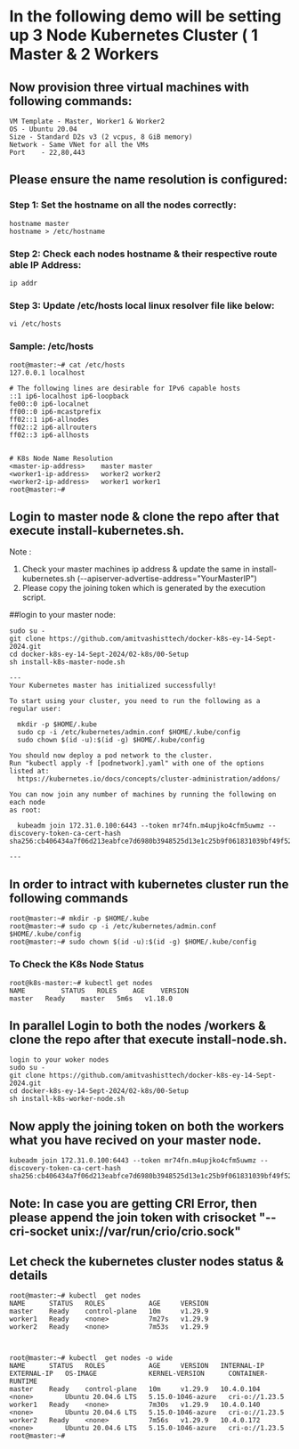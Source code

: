 # In the following demo will be setting up 3 Node Kubernetes Cluster ( 1 Master & 2 Workers  


 

## Now provision three virtual machines with following commands:

```
VM Template - Master, Worker1 & Worker2
OS - Ubuntu 20.04
Size - Standard D2s v3 (2 vcpus, 8 GiB memory)
Network - Same VNet for all the VMs
Port    - 22,80,443

```

## Please ensure the name resolution is configured:


### Step 1: Set the hostname on all the nodes correctly: 
```
hostname master 
hostname > /etc/hostname
```

### Step 2: Check each nodes hostname & their respective route able IP Address:
```
ip addr 
```

### Step 3: Update /etc/hosts local linux resolver file like below: 
```
vi /etc/hosts

```

### Sample: /etc/hosts

```
root@master:~# cat /etc/hosts
127.0.0.1 localhost

# The following lines are desirable for IPv6 capable hosts
::1 ip6-localhost ip6-loopback
fe00::0 ip6-localnet
ff00::0 ip6-mcastprefix
ff02::1 ip6-allnodes
ff02::2 ip6-allrouters
ff02::3 ip6-allhosts


# K8s Node Name Resolution
<master-ip-address>    master master
<worker1-ip-address>   worker2 worker2
<worker2-ip-address>   worker1 worker1
root@master:~#
```


## Login to master node & clone the repo after that execute install-kubernetes.sh. 

Note : 

1.	Check your master machines ip address & update the same in install-kubernetes.sh (--apiserver-advertise-address="YourMasterIP")
2.	Please copy the joining token which is generated by the execution script. 


##login to your master node: 

```
sudo su - 
git clone https://github.com/amitvashisttech/docker-k8s-ey-14-Sept-2024.git
cd docker-k8s-ey-14-Sept-2024/02-k8s/00-Setup
sh install-k8s-master-node.sh

---
Your Kubernetes master has initialized successfully!

To start using your cluster, you need to run the following as a regular user:

  mkdir -p $HOME/.kube
  sudo cp -i /etc/kubernetes/admin.conf $HOME/.kube/config
  sudo chown $(id -u):$(id -g) $HOME/.kube/config

You should now deploy a pod network to the cluster.
Run "kubectl apply -f [podnetwork].yaml" with one of the options listed at:
  https://kubernetes.io/docs/concepts/cluster-administration/addons/

You can now join any number of machines by running the following on each node
as root:

  kubeadm join 172.31.0.100:6443 --token mr74fn.m4upjko4cfm5uwmz --discovery-token-ca-cert-hash sha256:cb406434a7f06d213eabfce7d6980b3948525d13e1c25b9f061831039bf49f52

---
```
## In order to intract with kubernetes cluster run the following commands
```
root@master:~# mkdir -p $HOME/.kube
root@master:~# sudo cp -i /etc/kubernetes/admin.conf $HOME/.kube/config
root@master:~# sudo chown $(id -u):$(id -g) $HOME/.kube/config
```

### To Check the K8s Node Status
```
root@k8s-master:~# kubectl get nodes 
NAME         STATUS   ROLES    AGE    VERSION
master   Ready    master   5m6s   v1.18.0
```


## In parallel Login to both the nodes /workers & clone the repo after that execute install-node.sh. 

```
login to your woker nodes
sudo su - 
git clone https://github.com/amitvashisttech/docker-k8s-ey-14-Sept-2024.git
cd docker-k8s-ey-14-Sept-2024/02-k8s/00-Setup
sh install-k8s-worker-node.sh
```

## Now apply the joining token on both the workers what you have recived on your master node. 
```
kubeadm join 172.31.0.100:6443 --token mr74fn.m4upjko4cfm5uwmz --discovery-token-ca-cert-hash sha256:cb406434a7f06d213eabfce7d6980b3948525d13e1c25b9f061831039bf49f52
```

## Note: In case you are getting CRI Error, then please append the join token with crisocket "--cri-socket unix://var/run/crio/crio.sock"

## Let check the kubernetes cluster nodes status & details
```
root@master:~# kubectl  get nodes
NAME      STATUS   ROLES           AGE     VERSION
master    Ready    control-plane   10m     v1.29.9
worker1   Ready    <none>          7m27s   v1.29.9
worker2   Ready    <none>          7m53s   v1.29.9



root@master:~# kubectl  get nodes -o wide
NAME      STATUS   ROLES           AGE     VERSION   INTERNAL-IP   EXTERNAL-IP   OS-IMAGE             KERNEL-VERSION      CONTAINER-RUNTIME
master    Ready    control-plane   10m     v1.29.9   10.4.0.104    <none>        Ubuntu 20.04.6 LTS   5.15.0-1046-azure   cri-o://1.23.5
worker1   Ready    <none>          7m30s   v1.29.9   10.4.0.140    <none>        Ubuntu 20.04.6 LTS   5.15.0-1046-azure   cri-o://1.23.5
worker2   Ready    <none>          7m56s   v1.29.9   10.4.0.172    <none>        Ubuntu 20.04.6 LTS   5.15.0-1046-azure   cri-o://1.23.5
root@master:~#
```


